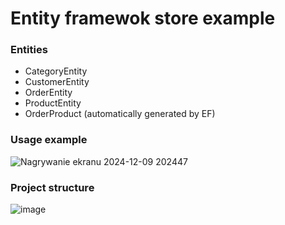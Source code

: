 # Entity framewok store example

### Entities

* CategoryEntity
* CustomerEntity
* OrderEntity
* ProductEntity
* OrderProduct (automatically generated by EF)

### Usage example

![Nagrywanie ekranu 2024-12-09 202447](https://github.com/user-attachments/assets/5b2d066a-c32b-4d45-ab34-857cd5de96a8)

### Project structure

![image](https://github.com/user-attachments/assets/d512c009-43c7-419f-87b4-c15f10b0405e)
